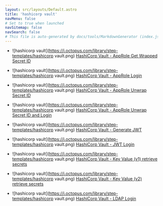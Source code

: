 ```yaml
---
layout: src/layouts/Default.astro
title: 'hashicorp vault'
navMenu: false
# Set to true when launched
navSitemap: false
navSearch: false
# This file is auto-generated by docs/tools/MarkdownGenerator (index.js)
---
```


<ul>

<li>

![hashicorp vault](https://i.octopus.com/library/step-templates/hashicorp vault.png) [HashiCorp Vault - AppRole Get Wrapped Secret ID](/integrations/hashicorp-vault/hashicorp-vault-approle-get-wrapped-secret-id)

</li>
        
<li>

![hashicorp vault](https://i.octopus.com/library/step-templates/hashicorp vault.png) [HashiCorp Vault - AppRole Login](/integrations/hashicorp-vault/hashicorp-vault-approle-login)

</li>
        
<li>

![hashicorp vault](https://i.octopus.com/library/step-templates/hashicorp vault.png) [HashiCorp Vault - AppRole Unwrap Secret ID](/integrations/hashicorp-vault/hashicorp-vault-approle-unwrap-secret-id)

</li>
        
<li>

![hashicorp vault](https://i.octopus.com/library/step-templates/hashicorp vault.png) [HashiCorp Vault - AppRole Unwrap Secret ID and Login](/integrations/hashicorp-vault/hashicorp-vault-approle-unwrap-secret-id-and-login)

</li>
        
<li>

![hashicorp vault](https://i.octopus.com/library/step-templates/hashicorp vault.png) [HashiCorp Vault - Generate JWT](/integrations/hashicorp-vault/hashicorp-vault-generate-jwt)

</li>
        
<li>

![hashicorp vault](https://i.octopus.com/library/step-templates/hashicorp vault.png) [HashiCorp Vault - JWT Login](/integrations/hashicorp-vault/hashicorp-vault-jwt-login)

</li>
        
<li>

![hashicorp vault](https://i.octopus.com/library/step-templates/hashicorp vault.png) [HashiCorp Vault - Key Value (v1) retrieve secrets](/integrations/hashicorp-vault/hashicorp-vault-key-value-v1-retrieve-secrets)

</li>
        
<li>

![hashicorp vault](https://i.octopus.com/library/step-templates/hashicorp vault.png) [HashiCorp Vault - Key Value (v2) retrieve secrets](/integrations/hashicorp-vault/hashicorp-vault-key-value-v2-retrieve-secrets)

</li>
        
<li>

![hashicorp vault](https://i.octopus.com/library/step-templates/hashicorp vault.png) [HashiCorp Vault - LDAP Login](/integrations/hashicorp-vault/hashicorp-vault-ldap-login)

</li>
        
</ul>
